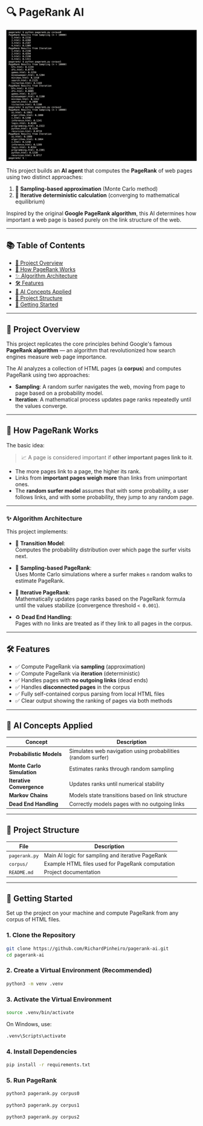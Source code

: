 # 🔍 PageRank AI

![AI Agent playing Minesweeper](assets/images/pagerank.png)

This project builds an **AI agent** that computes the **PageRank** of web pages using two distinct approaches:

1. 🎲 **Sampling-based approximation** (Monte Carlo method)
2. 🔢 **Iterative deterministic calculation** (converging to mathematical equilibrium)

Inspired by the original **Google PageRank algorithm**, this AI determines how important a web page is based purely on the link structure of the web.

---

## 📚 Table of Contents

- [🧠 Project Overview](#-project-overview)
- [🔢 How PageRank Works](#-how-pagerank-works)
- [✨ Algorithm Architecture](#-algorithm-architecture)
- [🛠️ Features](#-features)
- [🧪 AI Concepts Applied](#-ai-concepts-applied)
- [📁 Project Structure](#-project-structure)
- [🚀 Getting Started](#-getting-started)

---

## 🧠 Project Overview

This project replicates the core principles behind Google's famous **PageRank algorithm** — an algorithm that revolutionized how search engines measure web page importance.

The AI analyzes a collection of HTML pages (a **corpus**) and computes PageRank using two approaches:

- **Sampling**: A random surfer navigates the web, moving from page to page based on a probability model.
- **Iteration**: A mathematical process updates page ranks repeatedly until the values converge.

---

## 🔢 How PageRank Works

The basic idea:

> 📈 A page is considered important if **other important pages link to it**.

- The more pages link to a page, the higher its rank.  
- Links from **important pages weigh more** than links from unimportant ones.  
- The **random surfer model** assumes that with some probability, a user follows links, and with some probability, they jump to any random page.

---

### ✨ Algorithm Architecture

This project implements:

- 🧠 **Transition Model**:  
  Computes the probability distribution over which page the surfer visits next.

- 🎲 **Sampling-based PageRank**:  
  Uses Monte Carlo simulations where a surfer makes `n` random walks to estimate PageRank.

- 🔢 **Iterative PageRank**:  
  Mathematically updates page ranks based on the PageRank formula until the values stabilize (convergence threshold `< 0.001`).

- ♻️ **Dead End Handling**:  
  Pages with no links are treated as if they link to all pages in the corpus.

---

## 🛠️ Features

- ✅ Compute PageRank via **sampling** (approximation)  
- ✅ Compute PageRank via **iteration** (deterministic)  
- ✅ Handles pages with **no outgoing links** (dead ends)  
- ✅ Handles **disconnected pages** in the corpus  
- ✅ Fully self-contained corpus parsing from local HTML files  
- ✅ Clear output showing the ranking of pages via both methods

---

## 🧪 AI Concepts Applied

| Concept                      | Description                                                  |
|------------------------------|--------------------------------------------------------------|
| **Probabilistic Models**     | Simulates web navigation using probabilities (random surfer) |
| **Monte Carlo Simulation**   | Estimates ranks through random sampling                      |
| **Iterative Convergence**    | Updates ranks until numerical stability                      |
| **Markov Chains**            | Models state transitions based on link structure             |
| **Dead End Handling**        | Correctly models pages with no outgoing links                |

---

## 📁 Project Structure

| File               | Description                                        |
|--------------------|----------------------------------------------------|
| `pagerank.py`      | Main AI logic for sampling and iterative PageRank  |
| `corpus/`          | Example HTML files used for PageRank computation   |
| `README.md`        | Project documentation                              |

---

## 🚀 Getting Started

Set up the project on your machine and compute PageRank from any corpus of HTML files.

### 1. Clone the Repository

```bash
git clone https://github.com/RichardPinheiro/pagerank-ai.git
cd pagerank-ai
```

### 2. Create a Virtual Environment (Recommended)

```bash
python3 -m venv .venv
```

### 3. Activate the Virtual Environment

```bash
source .venv/bin/activate
```
On Windows, use:
```bash
.venv\Scripts\activate
```

### 4. Install Dependencies

```bash
pip install -r requirements.txt
```

### 5. Run PageRank

```bash
python3 pagerank.py corpus0
```
```bash
python3 pagerank.py corpus1
```
```bash
python3 pagerank.py corpus2
```